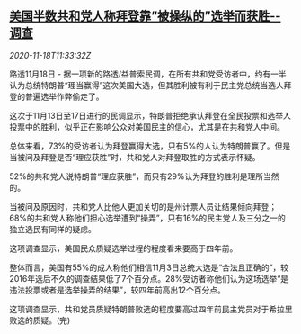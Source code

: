 <!--1605702199000-->
[美国半数共和党人称拜登靠“被操纵的”选举而获胜--调查](https://cn.reuters.com/article/poll-us-republican-election-theft-1118-idCNKBS27Y1EL)
------

<div><i>2020-11-18T11:33:32Z</i></div><p>路透11月18日 - 据一项新的路透/益普索民调，在所有共和党受访者中，约有一半认为总统特朗普“理当赢得”这次美国大选，但其胜利被有利于民主党总统当选人拜登的普遍选举作弊偷走了。</p><p>这次于11月13日至17日进行的民调显示，特朗普拒绝承认拜登在全民投票和选举人投票中的胜利，似乎正在影响公众对美国民主的信心，尤其是在共和党人中间。</p><p>总体来看，73%的受访者认为拜登赢得大选，只有5%的人认为特朗普赢了。但是当被问及拜登是否“理应获胜”时，共和党人对拜登取胜的方式表示怀疑。</p><p>52%的共和党人说特朗普“理应获胜”，而只有29%认为拜登的胜利是理所当然的。</p><p>当被问及原因时，共和党人比他人更加关切的是州计票人员让结果倾向拜登；68%的共和党人称他们担心选举遭到“操弄”，只有16%的民主党人及三分之一的独立选民有同样的疑虑。</p><p>这项调查显示，美国民众质疑选举过程的程度看来要高于四年前。</p><p>整体而言，美国有55%的成人称他们相信11月3日总统大选是“合法且正确的”，较2016年选后不久的调查结果低了7个百分点。28%受访者称他们认为这场选举“是违法投票或者是选举操弄的结果”，较四年前高出12个百分点。</p><p>这项调查显示，共和党员质疑特朗普败选的程度要高过四年前民主党员对于希拉里败选的质疑。(完)</p>

